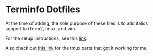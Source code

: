 # Terminfo Dotfiles

At the time of adding, the sole purpose of these files is to add italics support to iTerm2, tmux, and vim.

For the setup instructions, see this [link](https://alexpearce.me/2014/05/italics-in-iterm2-vim-tmux/).

Also check out [this link](https://medium.com/@dubistkomisch/how-to-actually-get-italics-and-true-colour-to-work-in-iterm-tmux-vim-9ebe55ebc2be) for the tmux parts that got it working for me.
